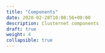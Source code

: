```yaml
---
title: "Components"
date: 2020-02-28T10:08:56+09:00
description: Clusternet components
draft: true
weight: 4
collapsible: true
---
```

